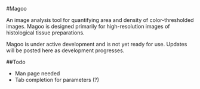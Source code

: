 #Magoo

An image analysis tool for quantifying area and density of
color-thresholded images.  Magoo is designed primarily for
high-resolution images of histological tissue preparations.

Magoo is under active development and is not yet ready for use.  Updates
will be posted here as development progresses.

##Todo

* Man page needed
* Tab completion for parameters (?)


